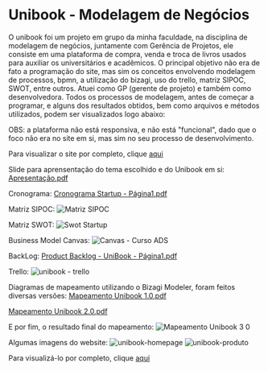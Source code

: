 # Unibook - Modelagem de Negócios

O unibook foi um projeto em grupo da minha faculdade, na disciplina de modelagem de negócios, juntamente com Gerência de Projetos, ele consiste em uma plataforma de compra, venda e troca de livros usados para auxiliar os universitários e acadêmicos. O principal objetivo não era de fato a programação do site, mas sim os conceitos envolvendo modelagem de processos, bpmn, a utilização do bizagi, uso do trello, matriz SIPOC, SWOT, entre outros. Atuei como GP (gerente de projeto) e também como desenvolvedora. Todos os processos de modelagem, antes de começar a programar, e alguns dos resultados obtidos, bem como arquivos e métodos utilizados, podem ser visualizados logo abaixo:

OBS: a plataforma não está responsiva, e não está "funcional", dado que o foco não era no site em si, mas sim no seu processo de desenvolvimento.

Para visualizar o site por completo, clique [aqui](https://carlalopesj.github.io/unibook/)

Slide para aprensentação do tema escolhido e do Unibook em si: [Apresentação.pdf](https://github.com/user-attachments/files/16576305/carla_grupo6.pdf)


Cronograma: [Cronograma Startup - Página1.pdf](https://github.com/user-attachments/files/16576283/Cronograma.Startup.-.Pagina1.pdf)

Matriz SIPOC: ![Matriz SIPOC](https://github.com/user-attachments/assets/23b364d9-0e23-43ba-a7d3-861b78e24273)

Matriz SWOT: ![Swot Startup](https://github.com/user-attachments/assets/e6dc598a-ae35-4ee4-938e-f457093de408)

Business Model Canvas: ![Canvas - Curso ADS](https://github.com/user-attachments/assets/a03a0cd2-c0dd-4113-9a16-0f0ac4f5fcca)

BackLog: [Product Backlog - UniBook - Página1.pdf](https://github.com/user-attachments/files/16576303/Product.Backlog.-.UniBook.-.Pagina1.pdf)

Trello: ![unibook - trello](https://github.com/user-attachments/assets/0bad3073-0e44-4830-a141-838ac54e2787)

Diagramas de mapeamento utilizando o Bizagi Modeler, foram feitos diversas versões:
[Mapeamento Unibook 1.0.pdf](https://github.com/user-attachments/files/16576249/Mapeamento.Unibook.1.0.pdf)

[Mapeamento Unibook 2.0.pdf](https://github.com/user-attachments/files/16576250/Mapeamento.Unibook.2.0.pdf)

E por fim, o resultado final do mapeamento:
![Mapeamento Unibook 3 0](https://github.com/user-attachments/assets/a1455bf4-a629-4b60-8a96-4483936736c6)

Algumas imagens do website:
![unibook-homepage](https://github.com/user-attachments/assets/9a6e39a6-6419-46b3-b12c-8d9719eedd6d)
![unibook-produto](https://github.com/user-attachments/assets/8d00f4e3-b983-485b-9180-932e1cd590a9)

Para visualizá-lo por completo, clique [aqui](https://carlalopesj.github.io/unibook/)
